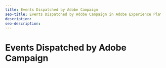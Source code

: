 ```yaml
---
title: Events Dispatched by Adobe Campaign
seo-title: Events Dispatched by Adobe Campaign in Adobe Experience Platform Launch
description: 
seo-description: 
---
```


# Events Dispatched by Adobe Campaign



